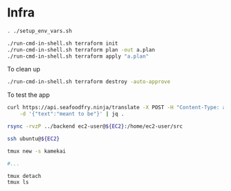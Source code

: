 # Infra

```sh
. ./setup_env_vars.sh

./run-cmd-in-shell.sh terraform init
./run-cmd-in-shell.sh terraform plan -out a.plan
./run-cmd-in-shell.sh terraform apply "a.plan"
```

To clean up
```sh
./run-cmd-in-shell.sh terraform destroy -auto-approve
```

To test the app
```sh
curl https://api.seafoodfry.ninja/translate -X POST -H "Content-Type: application/json" \
    -d '{"text":"meant to be"}' | jq .
```

```sh
rsync -rvzP ../backend ec2-user@${EC2}:/home/ec2-user/src
```

```sh
ssh ubuntu@${EC2}

tmux new -s kamekai

#...

tmux detach
tmux ls
```